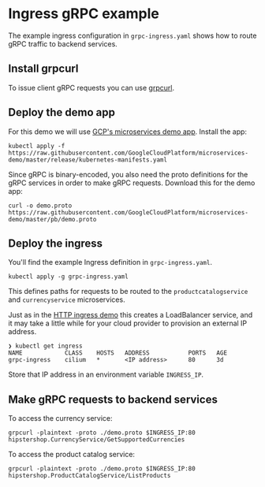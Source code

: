 # Ingress gRPC example

The example ingress configuration in `grpc-ingress.yaml` shows how to route gRPC traffic to backend
services.

## Install grpcurl 

To issue client gRPC requests you can use
[grpcurl](https://github.com/fullstorydev/grpcurl#binaries). 

## Deploy the demo app

For this demo we will use [GCP's microservices demo app](https://github.com/GoogleCloudPlatform/microservices-demo). Install the app: 

```
kubectl apply -f https://raw.githubusercontent.com/GoogleCloudPlatform/microservices-demo/master/release/kubernetes-manifests.yaml
```
Since gRPC is binary-encoded, you also need the proto definitions for the gRPC
services in order to make gRPC requests. Download this for the demo app: 

```
curl -o demo.proto https://raw.githubusercontent.com/GoogleCloudPlatform/microservices-demo/master/pb/demo.proto
```

## Deploy the ingress

You'll find the example Ingress definition in `grpc-ingress.yaml`.

```
kubectl apply -g grpc-ingress.yaml
```

This defines paths for requests to be routed to the `productcatalogservice` and
`currencyservice` microservices. 

Just as in the [HTTP ingress demo](http.md) this creates a LoadBalancer
service, and it may take a little while for your cloud provider to provision an
external IP address. 

```
❯ kubectl get ingress
NAME            CLASS    HOSTS   ADDRESS           PORTS   AGE
grpc-ingress    cilium   *       <IP address>      80      3d
```

Store that IP address in an environment variable `INGRESS_IP`.

## Make gRPC requests to backend services 

To access the currency service:

```
grpcurl -plaintext -proto ./demo.proto $INGRESS_IP:80 hipstershop.CurrencyService/GetSupportedCurrencies
```

To access the product catalog service: 

```
grpcurl -plaintext -proto ./demo.proto $INGRESS_IP:80 hipstershop.ProductCatalogService/ListProducts
```




